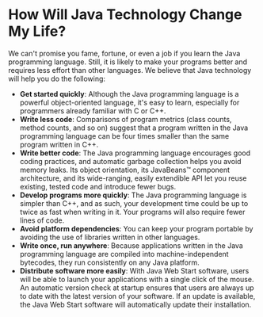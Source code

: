 
# How Will Java Technology Change My Life?

We can't promise you fame, fortune, or even a job if you learn the Java programming language. Still, it is likely to make your programs better and requires less effort than other languages. We believe that Java technology will help you do the following:

- **Get started quickly**: Although the Java programming language is a powerful object-oriented language, it's easy to learn, especially for programmers already familiar with C or C++.
- **Write less code**: Comparisons of program metrics (class counts, method counts, and so on) suggest that a program written in the Java programming language can be four times smaller than the same program written in C++.
- **Write better code**: The Java programming language encourages good coding practices, and automatic garbage collection helps you avoid memory leaks. Its object orientation, its JavaBeans&#8482; component architecture, and its wide-ranging, easily extendible API let you reuse existing, tested code and introduce fewer bugs.
- **Develop programs more quickly**: The Java programming language is simpler than C++, and as such, your development time could be up to twice as fast when writing in it. Your programs will also require fewer lines of code.
- **Avoid platform dependencies**: You can keep your program portable by avoiding the use of libraries written in other languages.
- **Write once, run anywhere**: Because applications written in the Java programming language are compiled into machine-independent bytecodes, they run consistently on any Java platform.
- **Distribute software more easily**: With Java Web Start software, users will be able to launch your applications with a single click of the mouse. An automatic version check at startup ensures that users are always up to date with the latest version of your software. If an update is available, the Java Web Start software will automatically update their installation.
